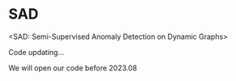 # SAD
<SAD: Semi-Supervised Anomaly Detection on Dynamic Graphs>

Code updating...

We will open our code before 2023.08
